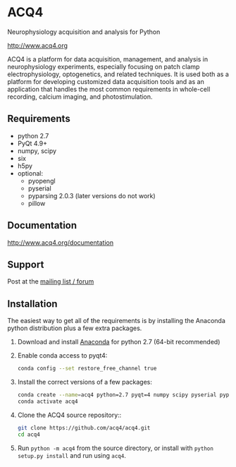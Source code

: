 ACQ4
====

Neurophysiology acquisition and analysis for Python

<http://www.acq4.org>

ACQ4 is a platform for data acquisition, management, and analysis in neurophysiology
experiments, especially focusing on patch clamp electrophysiology, optogenetics, 
and related techniques. It is used both as a platform for developing customized
data acquisition tools and as an application that handles the most common
requirements in whole-cell recording, calcium imaging, and photostimulation.


Requirements
------------

  * python 2.7
  * PyQt 4.9+
  * numpy, scipy
  * six
  * h5py
  * optional:
      * pyopengl
      * pyserial
      * pyparsing 2.0.3  (later versions do not work)
      * pillow


Documentation
-------------

http://www.acq4.org/documentation


Support
-------

Post at the [mailing list / forum](https://groups.google.com/forum/?fromgroups#!forum/acq4)


Installation
------------


The easiest way to get all of the requirements is by installing the Anaconda
python distribution plus a few extra packages. 

1. Download and install [Anaconda](https://www.anaconda.com/download/) for python 2.7 (64-bit recommended)

2. Enable conda access to pyqt4:

    ```bash
    conda config --set restore_free_channel true
    ```

3. Install the correct versions of a few packages:

    ```bash
    conda create --name=acq4 python=2.7 pyqt=4 numpy scipy pyserial pyparsing=2.0.3 pillow h5py
    conda activate acq4
    ```

4. Clone the ACQ4 source repository::

    ```bash
    git clone https://github.com/acq4/acq4.git
    cd acq4
    ```

5. Run `python -m acq4` from the source directory, or install with `python setup.py install` and run using `acq4`.
